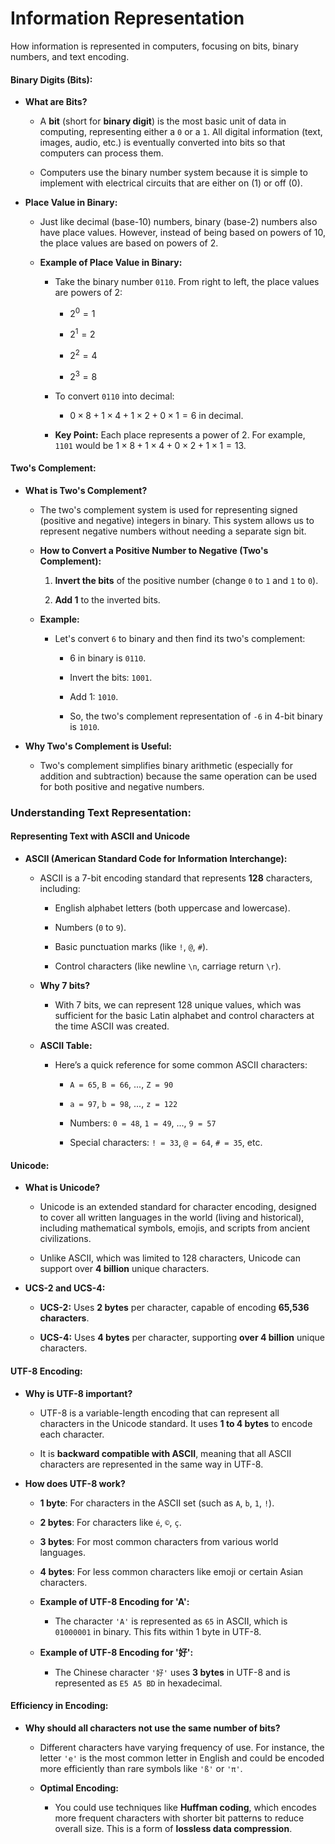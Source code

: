 # **Information Representation**

How information is represented in computers, focusing on bits, binary numbers, and text encoding.

#### **Binary Digits (Bits):**

-   **What are Bits?**
    
    -   A **bit** (short for **binary digit**) is the most basic unit of data in computing, representing either a `0` or a `1`. All digital information (text, images, audio, etc.) is eventually converted into bits so that computers can process them.
        
    -   Computers use the binary number system because it is simple to implement with electrical circuits that are either on (1) or off (0).
        
-   **Place Value in Binary:**
    
    -   Just like decimal (base-10) numbers, binary (base-2) numbers also have place values. However, instead of being based on powers of 10, the place values are based on powers of 2.
        
    -   **Example of Place Value in Binary:**
        
        -   Take the binary number `0110`. From right to left, the place values are powers of 2:
            
            -   $2^0 = 1$
                
            -   $2^1 = 2$
                
            -   $2^2 = 4$
                
            -   $2^3 = 8$
                
        -   To convert `0110` into decimal:
            
            -   $0 \times 8 + 1 \times 4 + 1 \times 2 + 0 \times 1 = 6$ in decimal.
                
        -   **Key Point:** Each place represents a power of 2. For example, `1101` would be $1 \times 8 + 1 \times 4 + 0 \times 2 + 1 \times 1 = 13$.
            

#### **Two's Complement:**

-   **What is Two's Complement?**
    
    -   The two's complement system is used for representing signed (positive and negative) integers in binary. This system allows us to represent negative numbers without needing a separate sign bit.
        
    -   **How to Convert a Positive Number to Negative (Two's Complement):**
        
        1.  **Invert the bits** of the positive number (change `0` to `1` and `1` to `0`).
            
        2.  **Add 1** to the inverted bits.
            
    -   **Example:**
        
        -   Let's convert `6` to binary and then find its two's complement:
            
            -   6 in binary is `0110`.
                
            -   Invert the bits: `1001`.
                
            -   Add 1: `1010`.
                
            -   So, the two's complement representation of `-6` in 4-bit binary is `1010`.
                
-   **Why Two's Complement is Useful:**
    
    -   Two's complement simplifies binary arithmetic (especially for addition and subtraction) because the same operation can be used for both positive and negative numbers.
        

### **Understanding Text Representation:**

#### **Representing Text with ASCII and Unicode**

-   **ASCII (American Standard Code for Information Interchange):**
    
    -   ASCII is a 7-bit encoding standard that represents **128** characters, including:
        
        -   English alphabet letters (both uppercase and lowercase).
            
        -   Numbers (`0` to `9`).
            
        -   Basic punctuation marks (like `!`, `@`, `#`).
            
        -   Control characters (like newline `\n`, carriage return `\r`).
            
    -   **Why 7 bits?**
        
        -   With 7 bits, we can represent 128 unique values, which was sufficient for the basic Latin alphabet and control characters at the time ASCII was created.
            
    -   **ASCII Table:**
        
        -   Here’s a quick reference for some common ASCII characters:
            
            -   `A = 65`, `B = 66`, ..., `Z = 90`
                
            -   `a = 97`, `b = 98`, ..., `z = 122`
                
            -   Numbers: `0 = 48`, `1 = 49`, ..., `9 = 57`
                
            -   Special characters: `! = 33`, `@ = 64`, `# = 35`, etc.
                

#### **Unicode:**

-   **What is Unicode?**
    
    -   Unicode is an extended standard for character encoding, designed to cover all written languages in the world (living and historical), including mathematical symbols, emojis, and scripts from ancient civilizations.
        
    -   Unlike ASCII, which was limited to 128 characters, Unicode can support over **4 billion** unique characters.
        
-   **UCS-2 and UCS-4:**
    
    -   **UCS-2:** Uses **2 bytes** per character, capable of encoding **65,536 characters**.
        
    -   **UCS-4:** Uses **4 bytes** per character, supporting **over 4 billion** unique characters.
        

#### **UTF-8 Encoding:**

-   **Why is UTF-8 important?**
    
    -   UTF-8 is a variable-length encoding that can represent all characters in the Unicode standard. It uses **1 to 4 bytes** to encode each character.
        
    -   It is **backward compatible with ASCII**, meaning that all ASCII characters are represented in the same way in UTF-8.
        
-   **How does UTF-8 work?**
    
    -   **1 byte**: For characters in the ASCII set (such as `A`, `b`, `1`, `!`).
        
    -   **2 bytes**: For characters like `é`, `©`, `ç`.
        
    -   **3 bytes**: For most common characters from various world languages.
        
    -   **4 bytes**: For less common characters like emoji or certain Asian characters.
        
    -   **Example of UTF-8 Encoding for 'A':**
        
        -   The character `'A'` is represented as `65` in ASCII, which is `01000001` in binary. This fits within 1 byte in UTF-8.
            
    -   **Example of UTF-8 Encoding for '好':**
        
        -   The Chinese character `'好'` uses **3 bytes** in UTF-8 and is represented as `E5 A5 BD` in hexadecimal.
            

#### **Efficiency in Encoding:**

-   **Why should all characters not use the same number of bits?**
    
    -   Different characters have varying frequency of use. For instance, the letter `'e'` is the most common letter in English and could be encoded more efficiently than rare symbols like `'ß'` or `'π'`.
        
    -   **Optimal Encoding:**
        
        -   You could use techniques like **Huffman coding**, which encodes more frequent characters with shorter bit patterns to reduce overall size. This is a form of **lossless data compression**.

